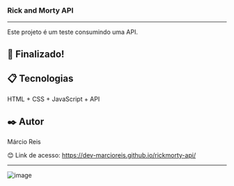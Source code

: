 ### Rick and Morty API

---

Este projeto é um teste consumindo uma API.

## 🚀 Finalizado!

## 📋 Tecnologias
HTML + CSS + JavaScript + API

## ✒️ Autor
Márcio Reis

😊 Link de acesso: https://dev-marcioreis.github.io/rickmorty-api/

---
![image](https://github.com/dev-marcioreis/rickmorty-api/assets/122680054/096ddb08-8e0d-466d-9086-f4bce5ea7e8d)

